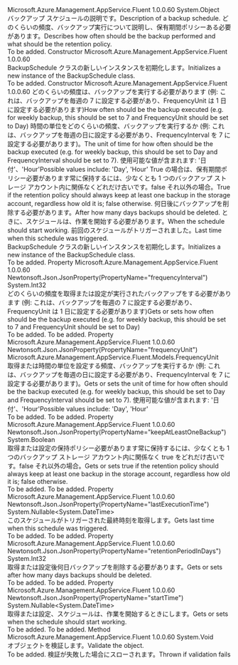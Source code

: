 <Type Name="BackupSchedule" FullName="Microsoft.Azure.Management.AppService.Fluent.Models.BackupSchedule">
  <TypeSignature Language="C#" Value="public class BackupSchedule" />
  <TypeSignature Language="ILAsm" Value=".class public auto ansi beforefieldinit BackupSchedule extends System.Object" />
  <TypeSignature Language="DocId" Value="T:Microsoft.Azure.Management.AppService.Fluent.Models.BackupSchedule" />
  <TypeSignature Language="VB.NET" Value="Public Class BackupSchedule" />
  <TypeSignature Language="F#" Value="type BackupSchedule = class" />
  <AssemblyInfo>
    <AssemblyName>Microsoft.Azure.Management.AppService.Fluent</AssemblyName>
    <AssemblyVersion>1.0.0.60</AssemblyVersion>
  </AssemblyInfo>
  <Base>
    <BaseTypeName>System.Object</BaseTypeName>
  </Base>
  <Interfaces />
  <Docs>
    <summary>
            <span data-ttu-id="3a986-101">バックアップ スケジュールの説明です。</span><span class="sxs-lookup"><span data-stu-id="3a986-101">Description of a backup schedule.</span></span> <span data-ttu-id="3a986-102">どのくらいの頻度、バックアップ実行について説明し、保有期間ポリシーある必要があります。</span><span class="sxs-lookup"><span data-stu-id="3a986-102">Describes how often should be the backup performed and what should be the retention policy.</span></span>
            </summary>
    <remarks>To be added.</remarks>
  </Docs>
  <Members>
    <Member MemberName=".ctor">
      <MemberSignature Language="C#" Value="public BackupSchedule ();" />
      <MemberSignature Language="ILAsm" Value=".method public hidebysig specialname rtspecialname instance void .ctor() cil managed" />
      <MemberSignature Language="DocId" Value="M:Microsoft.Azure.Management.AppService.Fluent.Models.BackupSchedule.#ctor" />
      <MemberSignature Language="VB.NET" Value="Public Sub New ()" />
      <MemberType>Constructor</MemberType>
      <AssemblyInfo>
        <AssemblyName>Microsoft.Azure.Management.AppService.Fluent</AssemblyName>
        <AssemblyVersion>1.0.0.60</AssemblyVersion>
      </AssemblyInfo>
      <Parameters />
      <Docs>
        <summary>
            <span data-ttu-id="3a986-103">BackupSchedule クラスの新しいインスタンスを初期化します。</span><span class="sxs-lookup"><span data-stu-id="3a986-103">Initializes a new instance of the BackupSchedule class.</span></span>
            </summary>
        <remarks>To be added.</remarks>
      </Docs>
    </Member>
    <Member MemberName=".ctor">
      <MemberSignature Language="C#" Value="public BackupSchedule (int frequencyInterval, Microsoft.Azure.Management.AppService.Fluent.Models.FrequencyUnit frequencyUnit, bool keepAtLeastOneBackup, int retentionPeriodInDays, Nullable&lt;DateTime&gt; startTime = null, Nullable&lt;DateTime&gt; lastExecutionTime = null);" />
      <MemberSignature Language="ILAsm" Value=".method public hidebysig specialname rtspecialname instance void .ctor(int32 frequencyInterval, valuetype Microsoft.Azure.Management.AppService.Fluent.Models.FrequencyUnit frequencyUnit, bool keepAtLeastOneBackup, int32 retentionPeriodInDays, valuetype System.Nullable`1&lt;valuetype System.DateTime&gt; startTime, valuetype System.Nullable`1&lt;valuetype System.DateTime&gt; lastExecutionTime) cil managed" />
      <MemberSignature Language="DocId" Value="M:Microsoft.Azure.Management.AppService.Fluent.Models.BackupSchedule.#ctor(System.Int32,Microsoft.Azure.Management.AppService.Fluent.Models.FrequencyUnit,System.Boolean,System.Int32,System.Nullable{System.DateTime},System.Nullable{System.DateTime})" />
      <MemberSignature Language="F#" Value="new Microsoft.Azure.Management.AppService.Fluent.Models.BackupSchedule : int * Microsoft.Azure.Management.AppService.Fluent.Models.FrequencyUnit * bool * int * Nullable&lt;DateTime&gt; * Nullable&lt;DateTime&gt; -&gt; Microsoft.Azure.Management.AppService.Fluent.Models.BackupSchedule" Usage="new Microsoft.Azure.Management.AppService.Fluent.Models.BackupSchedule (frequencyInterval, frequencyUnit, keepAtLeastOneBackup, retentionPeriodInDays, startTime, lastExecutionTime)" />
      <MemberType>Constructor</MemberType>
      <AssemblyInfo>
        <AssemblyName>Microsoft.Azure.Management.AppService.Fluent</AssemblyName>
        <AssemblyVersion>1.0.0.60</AssemblyVersion>
      </AssemblyInfo>
      <Parameters>
        <Parameter Name="frequencyInterval" Type="System.Int32" />
        <Parameter Name="frequencyUnit" Type="Microsoft.Azure.Management.AppService.Fluent.Models.FrequencyUnit" />
        <Parameter Name="keepAtLeastOneBackup" Type="System.Boolean" />
        <Parameter Name="retentionPeriodInDays" Type="System.Int32" />
        <Parameter Name="startTime" Type="System.Nullable&lt;System.DateTime&gt;" />
        <Parameter Name="lastExecutionTime" Type="System.Nullable&lt;System.DateTime&gt;" />
      </Parameters>
      <Docs>
        <param name="frequencyInterval"><span data-ttu-id="3a986-104">どのくらいの頻度は、バックアップを実行する必要があります (例: これは、バックアップを毎週の 7 に設定する必要があり、FrequencyUnit は 1 日に設定する必要があります)</span><span class="sxs-lookup"><span data-stu-id="3a986-104">How often should be the backup executed (e.g. for weekly backup, this should be set to 7 and FrequencyUnit should be set to Day)</span></span></param>
        <param name="frequencyUnit"><span data-ttu-id="3a986-105">時間の単位をどのくらいの頻度、バックアップを実行するか (例: これは、バックアップを毎週の日に設定する必要があり、FrequencyInterval を 7 に設定する必要があります)。</span><span class="sxs-lookup"><span data-stu-id="3a986-105">The unit of time for how often should be the backup executed (e.g. for weekly backup, this should be set to Day and FrequencyInterval should be set to 7).</span></span> <span data-ttu-id="3a986-106">使用可能な値が含まれます: '日付'、'Hour'</span><span class="sxs-lookup"><span data-stu-id="3a986-106">Possible values include: 'Day', 'Hour'</span></span></param>
        <param name="keepAtLeastOneBackup"><span data-ttu-id="3a986-107">True の場合は、保有期間ポリシー必要があります常に保持するには、少なくとも 1 つのバックアップ ストレージ アカウント内に関係なくどれだけ古いです。false それ以外の場合。</span><span class="sxs-lookup"><span data-stu-id="3a986-107">True if the retention policy should always keep at least one backup in the storage account, regardless how old it is; false otherwise.</span></span></param>
        <param name="retentionPeriodInDays"><span data-ttu-id="3a986-108">何日後にバックアップを削除する必要があります。</span><span class="sxs-lookup"><span data-stu-id="3a986-108">After how many days backups should be deleted.</span></span></param>
        <param name="startTime"><span data-ttu-id="3a986-109">ときに、スケジュールは、作業を開始する必要があります。</span><span class="sxs-lookup"><span data-stu-id="3a986-109">When the schedule should start working.</span></span></param>
        <param name="lastExecutionTime"><span data-ttu-id="3a986-110">前回のスケジュールがトリガーされました。</span><span class="sxs-lookup"><span data-stu-id="3a986-110">Last time when this schedule was triggered.</span></span></param>
        <summary>
            <span data-ttu-id="3a986-111">BackupSchedule クラスの新しいインスタンスを初期化します。</span><span class="sxs-lookup"><span data-stu-id="3a986-111">Initializes a new instance of the BackupSchedule class.</span></span>
            </summary>
        <remarks>To be added.</remarks>
      </Docs>
    </Member>
    <Member MemberName="FrequencyInterval">
      <MemberSignature Language="C#" Value="public int FrequencyInterval { get; set; }" />
      <MemberSignature Language="ILAsm" Value=".property instance int32 FrequencyInterval" />
      <MemberSignature Language="DocId" Value="P:Microsoft.Azure.Management.AppService.Fluent.Models.BackupSchedule.FrequencyInterval" />
      <MemberSignature Language="VB.NET" Value="Public Property FrequencyInterval As Integer" />
      <MemberSignature Language="F#" Value="member this.FrequencyInterval : int with get, set" Usage="Microsoft.Azure.Management.AppService.Fluent.Models.BackupSchedule.FrequencyInterval" />
      <MemberType>Property</MemberType>
      <AssemblyInfo>
        <AssemblyName>Microsoft.Azure.Management.AppService.Fluent</AssemblyName>
        <AssemblyVersion>1.0.0.60</AssemblyVersion>
      </AssemblyInfo>
      <Attributes>
        <Attribute>
          <AttributeName>Newtonsoft.Json.JsonProperty(PropertyName="frequencyInterval")</AttributeName>
        </Attribute>
      </Attributes>
      <ReturnValue>
        <ReturnType>System.Int32</ReturnType>
      </ReturnValue>
      <Docs>
        <summary>
            <span data-ttu-id="3a986-112">どのくらいの頻度を取得または設定が実行されたバックアップをする必要があります (例: これは、バックアップを毎週の 7 に設定する必要があり、FrequencyUnit は 1 日に設定する必要があります)</span><span class="sxs-lookup"><span data-stu-id="3a986-112">Gets or sets how often should be the backup executed (e.g. for weekly backup, this should be set to 7 and FrequencyUnit should be set to Day)</span></span>
            </summary>
        <value>To be added.</value>
        <remarks>To be added.</remarks>
      </Docs>
    </Member>
    <Member MemberName="FrequencyUnit">
      <MemberSignature Language="C#" Value="public Microsoft.Azure.Management.AppService.Fluent.Models.FrequencyUnit FrequencyUnit { get; set; }" />
      <MemberSignature Language="ILAsm" Value=".property instance valuetype Microsoft.Azure.Management.AppService.Fluent.Models.FrequencyUnit FrequencyUnit" />
      <MemberSignature Language="DocId" Value="P:Microsoft.Azure.Management.AppService.Fluent.Models.BackupSchedule.FrequencyUnit" />
      <MemberSignature Language="VB.NET" Value="Public Property FrequencyUnit As FrequencyUnit" />
      <MemberSignature Language="F#" Value="member this.FrequencyUnit : Microsoft.Azure.Management.AppService.Fluent.Models.FrequencyUnit with get, set" Usage="Microsoft.Azure.Management.AppService.Fluent.Models.BackupSchedule.FrequencyUnit" />
      <MemberType>Property</MemberType>
      <AssemblyInfo>
        <AssemblyName>Microsoft.Azure.Management.AppService.Fluent</AssemblyName>
        <AssemblyVersion>1.0.0.60</AssemblyVersion>
      </AssemblyInfo>
      <Attributes>
        <Attribute>
          <AttributeName>Newtonsoft.Json.JsonProperty(PropertyName="frequencyUnit")</AttributeName>
        </Attribute>
      </Attributes>
      <ReturnValue>
        <ReturnType>Microsoft.Azure.Management.AppService.Fluent.Models.FrequencyUnit</ReturnType>
      </ReturnValue>
      <Docs>
        <summary>
            <span data-ttu-id="3a986-113">取得または時間の単位を設定する頻度、バックアップを実行するか (例: これは、バックアップを毎週の日に設定する必要があり、FrequencyInterval を 7 に設定する必要があります)。</span><span class="sxs-lookup"><span data-stu-id="3a986-113">Gets or sets the unit of time for how often should be the backup executed (e.g. for weekly backup, this should be set to Day and FrequencyInterval should be set to 7).</span></span> <span data-ttu-id="3a986-114">使用可能な値が含まれます: '日付'、'Hour'</span><span class="sxs-lookup"><span data-stu-id="3a986-114">Possible values include: 'Day', 'Hour'</span></span>
            </summary>
        <value>To be added.</value>
        <remarks>To be added.</remarks>
      </Docs>
    </Member>
    <Member MemberName="KeepAtLeastOneBackup">
      <MemberSignature Language="C#" Value="public bool KeepAtLeastOneBackup { get; set; }" />
      <MemberSignature Language="ILAsm" Value=".property instance bool KeepAtLeastOneBackup" />
      <MemberSignature Language="DocId" Value="P:Microsoft.Azure.Management.AppService.Fluent.Models.BackupSchedule.KeepAtLeastOneBackup" />
      <MemberSignature Language="VB.NET" Value="Public Property KeepAtLeastOneBackup As Boolean" />
      <MemberSignature Language="F#" Value="member this.KeepAtLeastOneBackup : bool with get, set" Usage="Microsoft.Azure.Management.AppService.Fluent.Models.BackupSchedule.KeepAtLeastOneBackup" />
      <MemberType>Property</MemberType>
      <AssemblyInfo>
        <AssemblyName>Microsoft.Azure.Management.AppService.Fluent</AssemblyName>
        <AssemblyVersion>1.0.0.60</AssemblyVersion>
      </AssemblyInfo>
      <Attributes>
        <Attribute>
          <AttributeName>Newtonsoft.Json.JsonProperty(PropertyName="keepAtLeastOneBackup")</AttributeName>
        </Attribute>
      </Attributes>
      <ReturnValue>
        <ReturnType>System.Boolean</ReturnType>
      </ReturnValue>
      <Docs>
        <summary>
            <span data-ttu-id="3a986-115">取得または設定の保持ポリシー必要があります常に保持するには、少なくとも 1 つのバックアップ ストレージ アカウント内に関係なく true をどれだけ古いです。false それ以外の場合。</span><span class="sxs-lookup"><span data-stu-id="3a986-115">Gets or sets true if the retention policy should always keep at least one backup in the storage account, regardless how old it is; false otherwise.</span></span>
            </summary>
        <value>To be added.</value>
        <remarks>To be added.</remarks>
      </Docs>
    </Member>
    <Member MemberName="LastExecutionTime">
      <MemberSignature Language="C#" Value="public Nullable&lt;DateTime&gt; LastExecutionTime { get; }" />
      <MemberSignature Language="ILAsm" Value=".property instance valuetype System.Nullable`1&lt;valuetype System.DateTime&gt; LastExecutionTime" />
      <MemberSignature Language="DocId" Value="P:Microsoft.Azure.Management.AppService.Fluent.Models.BackupSchedule.LastExecutionTime" />
      <MemberSignature Language="VB.NET" Value="Public ReadOnly Property LastExecutionTime As Nullable(Of DateTime)" />
      <MemberSignature Language="F#" Value="member this.LastExecutionTime : Nullable&lt;DateTime&gt;" Usage="Microsoft.Azure.Management.AppService.Fluent.Models.BackupSchedule.LastExecutionTime" />
      <MemberType>Property</MemberType>
      <AssemblyInfo>
        <AssemblyName>Microsoft.Azure.Management.AppService.Fluent</AssemblyName>
        <AssemblyVersion>1.0.0.60</AssemblyVersion>
      </AssemblyInfo>
      <Attributes>
        <Attribute>
          <AttributeName>Newtonsoft.Json.JsonProperty(PropertyName="lastExecutionTime")</AttributeName>
        </Attribute>
      </Attributes>
      <ReturnValue>
        <ReturnType>System.Nullable&lt;System.DateTime&gt;</ReturnType>
      </ReturnValue>
      <Docs>
        <summary>
            <span data-ttu-id="3a986-116">このスケジュールがトリガーされた最終時刻を取得します。</span><span class="sxs-lookup"><span data-stu-id="3a986-116">Gets last time when this schedule was triggered.</span></span>
            </summary>
        <value>To be added.</value>
        <remarks>To be added.</remarks>
      </Docs>
    </Member>
    <Member MemberName="RetentionPeriodInDays">
      <MemberSignature Language="C#" Value="public int RetentionPeriodInDays { get; set; }" />
      <MemberSignature Language="ILAsm" Value=".property instance int32 RetentionPeriodInDays" />
      <MemberSignature Language="DocId" Value="P:Microsoft.Azure.Management.AppService.Fluent.Models.BackupSchedule.RetentionPeriodInDays" />
      <MemberSignature Language="VB.NET" Value="Public Property RetentionPeriodInDays As Integer" />
      <MemberSignature Language="F#" Value="member this.RetentionPeriodInDays : int with get, set" Usage="Microsoft.Azure.Management.AppService.Fluent.Models.BackupSchedule.RetentionPeriodInDays" />
      <MemberType>Property</MemberType>
      <AssemblyInfo>
        <AssemblyName>Microsoft.Azure.Management.AppService.Fluent</AssemblyName>
        <AssemblyVersion>1.0.0.60</AssemblyVersion>
      </AssemblyInfo>
      <Attributes>
        <Attribute>
          <AttributeName>Newtonsoft.Json.JsonProperty(PropertyName="retentionPeriodInDays")</AttributeName>
        </Attribute>
      </Attributes>
      <ReturnValue>
        <ReturnType>System.Int32</ReturnType>
      </ReturnValue>
      <Docs>
        <summary>
            <span data-ttu-id="3a986-117">取得または設定後何日バックアップを削除する必要があります。</span><span class="sxs-lookup"><span data-stu-id="3a986-117">Gets or sets after how many days backups should be deleted.</span></span>
            </summary>
        <value>To be added.</value>
        <remarks>To be added.</remarks>
      </Docs>
    </Member>
    <Member MemberName="StartTime">
      <MemberSignature Language="C#" Value="public Nullable&lt;DateTime&gt; StartTime { get; set; }" />
      <MemberSignature Language="ILAsm" Value=".property instance valuetype System.Nullable`1&lt;valuetype System.DateTime&gt; StartTime" />
      <MemberSignature Language="DocId" Value="P:Microsoft.Azure.Management.AppService.Fluent.Models.BackupSchedule.StartTime" />
      <MemberSignature Language="VB.NET" Value="Public Property StartTime As Nullable(Of DateTime)" />
      <MemberSignature Language="F#" Value="member this.StartTime : Nullable&lt;DateTime&gt; with get, set" Usage="Microsoft.Azure.Management.AppService.Fluent.Models.BackupSchedule.StartTime" />
      <MemberType>Property</MemberType>
      <AssemblyInfo>
        <AssemblyName>Microsoft.Azure.Management.AppService.Fluent</AssemblyName>
        <AssemblyVersion>1.0.0.60</AssemblyVersion>
      </AssemblyInfo>
      <Attributes>
        <Attribute>
          <AttributeName>Newtonsoft.Json.JsonProperty(PropertyName="startTime")</AttributeName>
        </Attribute>
      </Attributes>
      <ReturnValue>
        <ReturnType>System.Nullable&lt;System.DateTime&gt;</ReturnType>
      </ReturnValue>
      <Docs>
        <summary>
            <span data-ttu-id="3a986-118">取得または設定、スケジュールは、作業を開始するときにします。</span><span class="sxs-lookup"><span data-stu-id="3a986-118">Gets or sets when the schedule should start working.</span></span>
            </summary>
        <value>To be added.</value>
        <remarks>To be added.</remarks>
      </Docs>
    </Member>
    <Member MemberName="Validate">
      <MemberSignature Language="C#" Value="public virtual void Validate ();" />
      <MemberSignature Language="ILAsm" Value=".method public hidebysig newslot virtual instance void Validate() cil managed" />
      <MemberSignature Language="DocId" Value="M:Microsoft.Azure.Management.AppService.Fluent.Models.BackupSchedule.Validate" />
      <MemberSignature Language="VB.NET" Value="Public Overridable Sub Validate ()" />
      <MemberSignature Language="F#" Value="abstract member Validate : unit -&gt; unit&#xA;override this.Validate : unit -&gt; unit" Usage="backupSchedule.Validate " />
      <MemberType>Method</MemberType>
      <AssemblyInfo>
        <AssemblyName>Microsoft.Azure.Management.AppService.Fluent</AssemblyName>
        <AssemblyVersion>1.0.0.60</AssemblyVersion>
      </AssemblyInfo>
      <ReturnValue>
        <ReturnType>System.Void</ReturnType>
      </ReturnValue>
      <Parameters />
      <Docs>
        <summary>
            <span data-ttu-id="3a986-119">オブジェクトを検証します。</span><span class="sxs-lookup"><span data-stu-id="3a986-119">Validate the object.</span></span>
            </summary>
        <remarks>To be added.</remarks>
        <exception cref="T:Microsoft.Rest.ValidationException">
            <span data-ttu-id="3a986-120">検証が失敗した場合にスローされます。</span><span class="sxs-lookup"><span data-stu-id="3a986-120">Thrown if validation fails</span></span>
            </exception>
      </Docs>
    </Member>
  </Members>
</Type>